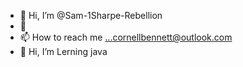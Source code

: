 - 👋 Hi, I’m @Sam-1Sharpe-Rebellion
- 👀 
- 📫 How to reach me ...cornellbennett@outlook.com 
- 👋 Hi, I’m Lerning java 
<!---
Sam-1Sharpe-Rebellion/Sam-1Sharpe-Rebellion is a ✨ special ✨ repository because its `README.md` (this file) appears on your GitHub profile.
You can click the Preview link to take a look at your changes.
--->
